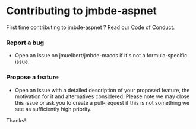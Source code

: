 # Contributing to jmbde-aspnet
First time contributing to jmbde-aspnet ? Read our [Code of Conduct](https://github.com/jmuelbert/jmbde-macos/blob/master/CODE_OF_CONDUCT.md#code-of-conduct).

### Report a bug

* Open an issue on jmuelbert/jmbde-macos if it's not a formula-specific issue.

### Propose a feature

* Open an issue with a detailed description of your proposed feature, the motivation for it and alternatives considered. Please note we may close this issue or ask you to create a pull-request if this is not something we see as sufficiently high priority.

Thanks!
